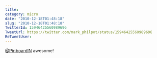 ```yaml
---
title: 
category: micro
date: "2010-12-18T01:48:18"
slug: "2010-12-18T01:48:18"
TwitterId: 15946425560989696
TweetUrl: https://twitter.com/mark_philpot/status/15946425560989696
ReTweetUser: 
---
```


[@PinboardIN](https://twitter.com/PinboardIN) awesome!